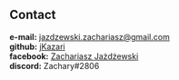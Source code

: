 ## Contact
**e-mail:** jazdzewski.zachariasz@gmail.com  
**github:** [jKazari](https://github.com/jKazari)  
**facebook:** [Zachariasz Jażdżewski](https://www.facebook.com/zachariasz.jazdzewski/)  
**discord:** Zachary#2806  
